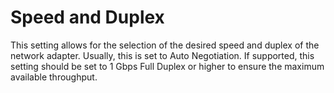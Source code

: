 # Speed and Duplex

This setting allows for the selection of the desired speed and duplex of the network adapter. Usually, this is set to Auto Negotiation. If supported, this setting should be set to 1 Gbps Full Duplex or higher to ensure the maximum available throughput.

